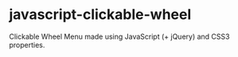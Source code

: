 javascript-clickable-wheel
==========================

Clickable Wheel Menu made using JavaScript (+ jQuery) and CSS3 properties.
